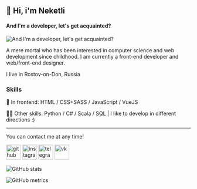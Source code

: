 ## 🖖 Hi, i'm Neketli
#### And I'm a developer, let's get acquainted?
![And I'm a developer, let's get acquainted?](https://i.ibb.co/prKHQVx/descr.png)

A mere mortal who has been interested in computer science and web development since childhood. I am currently a front-end developer and web/front-end designer.

I live in Rostov-on-Don, Russia

### Skills
🦾 In frontend: HTML / CSS+SASS / JavaScript / VueJS  

👨‍💻 Other skills: Python / C# / Scala / SQL  | I like to develop in different directions :)
***
You can contact me at any time!

[<img src='https://cdn.jsdelivr.net/npm/simple-icons@3.0.1/icons/github.svg' alt='github' height='40'>](https://github.com/neketli)  [<img src='https://cdn.jsdelivr.net/npm/simple-icons@3.0.1/icons/instagram.svg' alt='instagram' height='40'>](https://www.instagram.com/neketli/)  [<img src='https://cdn.jsdelivr.net/npm/simple-icons@3.0.1/icons/telegram.svg' alt='telegram' height='40'>](https://t.me/neketli)  [<img src='https://cdn.jsdelivr.net/npm/simple-icons@3.0.1/icons/vk.svg' alt='vk' height='40'>](https://vk.com/neketli)  

![GitHub stats](https://github-readme-stats.vercel.app/api?username=neketli&show_icons=true)  

![GitHub metrics](https://metrics.lecoq.io/neketli)  

